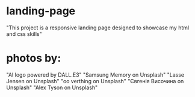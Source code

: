 # landing-page
"This project is a responsive landing page designed to showcase my html and css skills"
# photos by:
"AI logo powered by DALL.E3"
"Samsung Memory on Unsplash"
"Lasse Jensen on Unsplash"
"oo verthing on Unsplash"
"Євгенія Височина on Unsplash"
"Alex Tyson on Unsplash"

